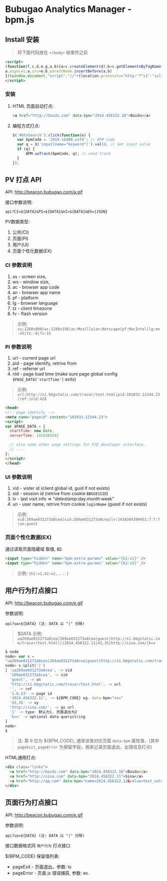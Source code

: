 Bubugao Analytics Manager - bpm.js
==================================

## Install 安装

> 将下面代码放在 `</body>` 结束符之前

```html
<script>
(function(f,c,d,e,g,a,b){a=c.createElement(d);b=c.getElementsByTagName(d)[0];
a.async=1;a.src=e;b.parentNode.insertBefore(a,b)
})(window,document,"script","//"+(location.protocol=="http:"?"s1":"ssl")+".bbgstatic.com/tracer/bpm.js?v=1.0.3","bpm");
</script>
```

### 安装

1. HTML 页面自动打点:

    ```html
    <a href="http://baidu.com" data-bpm="2014.456322.10">Baidu</a>
    ```

2. 编程方式打点:

    ```js
    $('#btnSearch').click(function(e) {
      var bpmCode = '2014.sEd08.xxfd'; // BPM code
      var q = $('input[name="keyword"]').val(); // Get input value
      if (q) {
          BPM.uaTrack(bpmCode, q); // send track
      }
    });
    ```

## PV 打点 API

API: http://beacon.bubugao.com/a.gif

接口参数说明:

```
api?CI=${DATA}&PI=${DATA}&UI=${DATA}&EX={JSON}
```

PV数据类型:

  1. 公共(CI)
  1. 页面(PI)
  1. 用户(UI)
  1. 页面个性化数据(EX)

### CI 参数说明

1. ss - screen size,
1. ws - window size,
1. ac - browser app code
1. an - browser app name
1. pf - platform
1. lg - browser language
1. tz - client timezone
1. fv - flash version

> 示例: `ss:1280x800|ws:1280x150|ac:Mozilla|an:Netscape|pf:MacIntel|lg:en-US|tz:-8|fv:15`

### PI 参数说明

1. url - current page url
1. pid - page identify, retrive from <meta name="pageid" content="x.x.x" />
1. ref - referrer url
1. nld - page load time (make sure page global config `$PAGE_DATA['startTime']` exits)

> 示例: `url:http://s1.bbgstatic.com/tracer/test.html|pid:101033.12344.23|ref:|nld:428`


```html
<head>
<!-- page identify -->
<meta name="pageid" content="101033.12344.23">
<script>
var $PAGE_DATA = {
  startTime: new Date,
  serverTime: 1416383542

  // also some other page settings for F2E developer interface.
  // ....
};
</script>
</head>
```

### UI 参数说明

1. vid - vister id (client global id, guid if not exists)
1. sid - session id (retrive from cookie `BBGSESSID`)
1. lv  - last visit info => "$datestamp:$day:$month:$week"
1. un  - user name, retrive from cookie `loginName` (guest if not exists)

> 示例: `vid:269ae031273a8cea|sid:269ae031273a8cea|lv:1416384399451:7:7:7|un:guest`

### 页面个性化数据(EX)

通过读取页面隐藏域 <input type="hidden" name="bpm-extra-params" /> 取值, 如:

```html
<input type="hidden" name="bpm-extra-params" value="{k1:v1}" />
<input type="hidden" name="bpm-extra-params" value="{k2:v2}" />
```

> 示例: `{k1:v1,k2:v2,....}`

## 用户行为打点接口

API: http://beacon.bubugao.com/e.gif

参数说明:

```
api?ua=${DATA} (注: DATA 以 "|" 分隔)
```

> $DATA 示例: `ua269ae031273a8cea|269ae031273a8cea|guest|http://s1.bbgstatic.com/tracer/test.html|||2014.456322.11|43,35|http://sina.com/|k=v`

```js
$ node
node> var s =
"ua269ae031273a8cea|269ae031273a8cea|guest|http://s1.bbgstatic.com/tracer/test.html|||2014.456322.11|43,35|http://sina.com/|k=v"
node> s.split('|')
[ 'ua269ae031273a8cea', -> vid
  '269ae031273a8cea', -> sid
  'guest', -> un
  'http://s1.bbgstatic.com/tracer/test.html', -> url
  '', -> ref
  '1.6.23' -> page id
  '2014.456322.11', -> ${BPM_CODE} eg. data-bpm="xxx"
  '43,35' -> xy
  'http://sina.com/', -> go url
  '1' -> type: 默认为1, 页面退出为2
  'k=v' -> optional data querystring
]
node>
$
```

> 注: 第 6 位为 ${BPM_CODE}, 通常该值对应页面 `data-bpm` 属性值，(其中 `pageExit`, `pageError` 为保留字段，用来记录页面退出，出错信息打点)

HTML通用打点:

```html
<div class="links">
  <a href="http://baidu.com" data-bpm="2014.456322.10">Baidu</a>
  <a href="http://sina.com" data-bpm="2014.456322.11">Sina</a>
  <a href="http://qq.com" data-bpm="name=2014.456322.12&value=test_value">QQ</a>
</div>
```

## 页面行为打点接口

API: http://beacon.bubugao.com/e.gif

参数说明:

```
api?ua=${DATA} (注: DATA 以 "|" 分隔)
```

接口数据格式同 `用户行为` 打点接口

${BPM_CODE} 保留值列表:

* pageExit - 页面退出，参数: ts
* pageError - 页面 js 错误捕获, 参数: ex.

